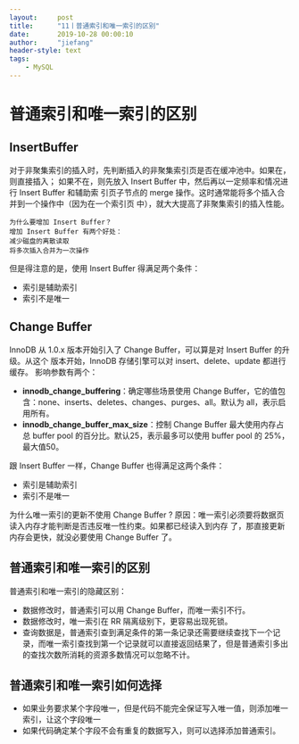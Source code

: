 ```yaml
---
layout:     post
title:      "11丨普通索引和唯一索引的区别"
date:       2019-10-28 00:00:10
author:     "jiefang"
header-style: text
tags:
    - MySQL
---
```

# 普通索引和唯一索引的区别
## InsertBuffer
对于非聚集索引的插入时，先判断插入的非聚集索引页是否在缓冲池中。如果在，则直接插入；
如果不在，则先放入 Insert Buffer 中，然后再以一定频率和情况进行 Insert Buffer 和辅助索
引页子节点的 merge 操作。这时通常能将多个插入合并到一个操作中（因为在一个索引页
中），就大大提高了非聚集索引的插入性能。
```
为什么要增加 Insert Buffer？
增加 Insert Buffer 有两个好处：
减少磁盘的离散读取
将多次插入合并为一次操作
```
但是得注意的是，使用 Insert Buffer 得满足两个条件：
- 索引是辅助索引
- 索引不是唯一
## Change Buffer
InnoDB 从 1.0.x 版本开始引入了 Change Buffer，可以算是对 Insert Buffer 的升级。从这个
版本开始，InnoDB 存储引擎可以对 insert、delete、update 都进行缓存。
影响参数有两个：
- **innodb_change_buffering**：确定哪些场景使用 Change Buffer，它的值包含：none、inserts、deletes、changes、purges、all。默认为 all，表示启用所有。
- **innodb_change_buffer_max_size**：控制 Change Buffer 最大使用内存占总 buffer pool
的百分比。默认25，表示最多可以使用 buffer pool 的 25%，最大值50。

跟 Insert Buffer 一样，Change Buffer 也得满足这两个条件：
- 索引是辅助索引
- 索引不是唯一

为什么唯一索引的更新不使用 Change Buffer ?
原因：唯一索引必须要将数据页读入内存才能判断是否违反唯一性约束。如果都已经读入到内存
了，那直接更新内存会更快，就没必要使用 Change Buffer 了。
## 普通索引和唯一索引的区别
普通索引和唯一索引的隐藏区别：

- 数据修改时，普通索引可以用 Change Buffer，而唯一索引不行。
- 数据修改时，唯一索引在 RR 隔离级别下，更容易出现死锁。
- 查询数据是，普通索引查到满足条件的第一条记录还需要继续查找下一个记录，而唯一索引查找到第一个记录就可以直接返回结果了，但是普通索引多出的查找次数所消耗的资源多数情况可以忽略不计。

## 普通索引和唯一索引如何选择
- 如果业务要求某个字段唯一，但是代码不能完全保证写入唯一值，则添加唯一索引，让这个字段唯一
- 如果代码确定某个字段不会有重复的数据写入，则可以选择添加普通索引。